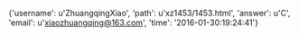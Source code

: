 {'username': u'ZhuangqingXiao', 'path': u'xz1453/1453.html', 'answer': u'C', 'email': u'xiaozhuangqing@163.com', 'time': '2016-01-30:19:24:41'}